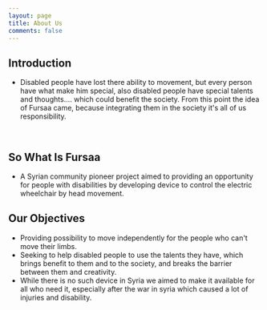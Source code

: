 ```yaml
---
layout: page
title: About Us
comments: false
---
```


## Introduction
* Disabled people have lost there ability to movement, but every person have what  make him special, also disabled people have special talents and thoughts.... which could benefit the society.
From this point the idea of Fursaa came, because integrating them in the society it's all of us responsibility.

<br>

## So What Is Fursaa
*  A Syrian community pioneer project aimed to providing an opportunity for people with disabilities by developing device to control the electric wheelchair by head movement.


## Our Objectives
* Providing possibility to move independently for the people who can't move their limbs.
* Seeking to help disabled people to use the talents they have, which brings  benefit to them and to the society,  and breaks the barrier  between them and creativity.
* While there is no such device in Syria we aimed to make it available for all who need it, especially after the war in syria which caused a lot of injuries and disability.
